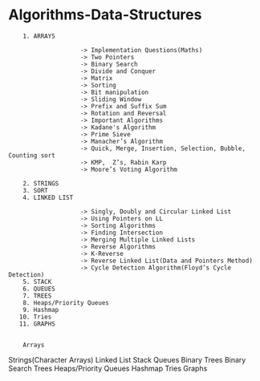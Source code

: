 # Algorithms-Data-Structures



        1. ARRAYS
        
                        -> Implementation Questions(Maths)
                        -> Two Pointers
                        -> Binary Search
                        -> Divide and Conquer
                        -> Matrix
                        -> Sorting
                        -> Bit manipulation
                        -> Sliding Window
                        -> Prefix and Suffix Sum
                        -> Rotation and Reversal
                        -> Important Algorithms
                        -> Kadane's Algorithm
                        -> Prime Sieve
                        -> Manacher’s Algorithm
                        -> Quick, Merge, Insertion, Selection, Bubble, Counting sort
                        -> KMP,  Z’s, Rabin Karp
                        -> Moore’s Voting Algorithm

        2. STRINGS
        3. SORT
        4. LINKED LIST
        
                        -> Singly, Doubly and Circular Linked List
                        -> Using Pointers on LL
                        -> Sorting Algorithms
                        -> Finding Intersection 
                        -> Merging Multiple Linked Lists
                        -> Reverse Algorithms
                        -> K-Reverse
                        -> Reverse Linked List(Data and Pointers Method)
                        -> Cycle Detection Algorithm(Floyd’s Cycle Detection)
        5. STACK
        6. QUEUES
        7. TREES
        8. Heaps/Priority Queues
        9. Hashmap
       10. Tries
       11. GRAPHS
        
        
        Arrays
Strings(Character Arrays)
Linked List
Stack 
Queues
Binary Trees
Binary Search Trees
Heaps/Priority Queues
Hashmap
Tries
Graphs

